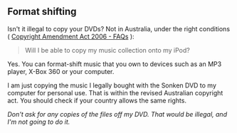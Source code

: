 
##  Format shifting 


Isn't it illegal to copy your DVDs? Not in Australia, under
      the right conditions
      ( [
	Copyright Amendment Act 2006 - FAQs](http://www.ag.gov.au/Copyright/Issuesandreviews/Pages/CopyrightAmendmentAct2006FAQs.aspx) ):


   > Will I be able to copy my music collection onto my iPod?


Yes. You can format-shift music that you own to devices such as
	an MP3 player, X-Box 360 or your computer.



I am just copying the music I legally bought with the Sonken
      DVD to my computer for personal use. That is within the revised
      Australian copyright act. You should check if your country allows
      the same rights.


 _Don't ask for any copies of the files off my DVD.
	That would be illegal, and I'm not going to do it._ 
